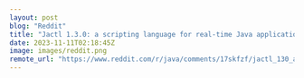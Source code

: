 ```yaml
---
layout: post
blog: "Reddit"
title: "Jactl 1.3.0: a scripting language for real-time Java applications"
date: 2023-11-11T02:18:45Z
image: images/reddit.png
remote_url: "https://www.reddit.com/r/java/comments/17skfzf/jactl_130_a_scripting_language_for_realtime_java/"
---
```


